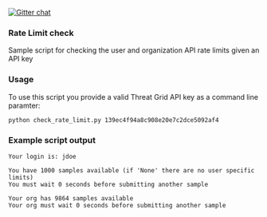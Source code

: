 [![Gitter chat](https://img.shields.io/badge/gitter-join%20chat-brightgreen.svg)](https://gitter.im/CiscoSecurity/Threat-Grid "Gitter chat")

### Rate Limit check

Sample script for checking the user and organization API rate limits given an API key

### Usage

To use this script you provide a valid Threat Grid API key as a command line paramter:
```
python check_rate_limit.py 139ec4f94a8c908e20e7c2dce5092af4
```

### Example script output
```
Your login is: jdoe

You have 1000 samples available (if 'None' there are no user specific limits)
You must wait 0 seconds before submitting another sample

Your org has 9864 samples available
Your org must wait 0 seconds before submitting another sample

```
